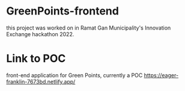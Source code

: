 # GreenPoints-frontend

this project was worked on in Ramat Gan Municipality's Innovation Exchange hackathon 2022.

# Link to POC

front-end application for Green Points, currently a POC
https://eager-franklin-7673bd.netlify.app/